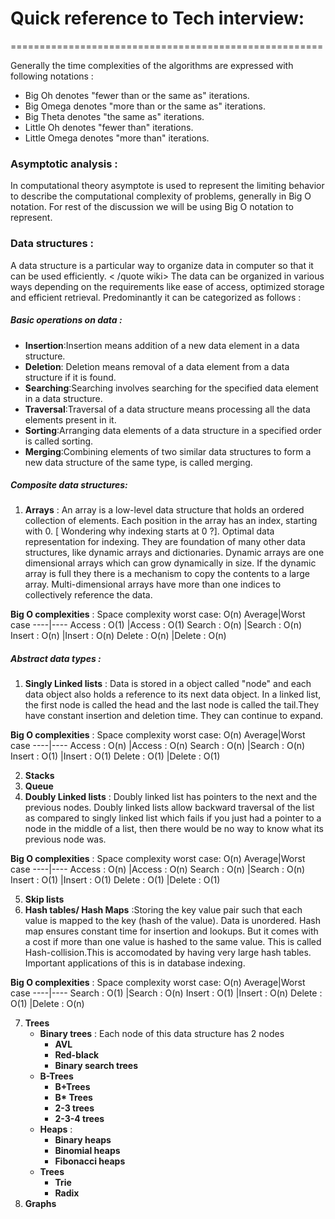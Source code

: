 # Quick reference to Tech interview:
======================================================

Generally the time complexities of the algorithms are expressed with following notations :

- Big Oh denotes "fewer than or the same as" <expression> iterations.
- Big Omega denotes "more than or the same as" <expression> iterations.
- Big Theta denotes "the same as" <expression> iterations.
- Little Oh denotes "fewer than" <expression> iterations.
- Little Omega denotes "more than" <expression> iterations.

### Asymptotic analysis :

In computational theory asymptote is used to represent the limiting behavior to describe the computational complexity of problems, generally in Big O notation. For rest of the discussion we will be using Big O notation to represent.

### Data structures :

<quote wiki> A data structure is a particular way to organize data in computer so  that it can be used efficiently.  < /quote wiki>
The data can be organized in various ways depending on the requirements like ease of access, optimized storage and efficient retrieval. Predominantly it can be categorized as follows :

##### Basic operations on data :
- **Insertion**:Insertion means addition of a new data element in a data structure.
- **Deletion**: Deletion means removal of a data element from a data structure if it is found.
- **Searching**:Searching involves searching for the specified data element in a data structure.
- **Traversal**:Traversal of a data structure means processing all the data elements present in it.
- **Sorting**:Arranging data elements of a data structure in a specified order is called sorting.
- **Merging**:Combining elements of two similar data structures to form a new data structure of the same type, is called merging.

##### Composite data structures: 
1. **Arrays** : 
An array is a low-level data structure that holds an ordered collection of elements. Each position in the array has an index, starting with 0. [ Wondering why indexing starts at 0 ?]. Optimal data representation for indexing. They are foundation of many other data structures, like dynamic arrays and dictionaries.
Dynamic arrays are one dimensional arrays which can grow dynamically in size. If the dynamic array is full they there is a mechanism to copy the contents to a large array.
Multi-dimensional arrays have more than one indices to collectively reference the data.

**Big O complexities** :
Space complexity worst case:  O(n)
Average|Worst case 
----|----
Access : O(1) |Access : O(1)
Search : O(n) |Search : O(n)
Insert : O(n) |Insert : O(n)
Delete : O(n) |Delete : O(n)

##### Abstract data types :
1. **Singly Linked lists** : Data is stored in a object called "node" and each data object also holds a reference to its next data object. In a linked list, the first node is called the head and the last node is called the tail.They have constant insertion and deletion time. They can continue to expand.

**Big O complexities** :
Space complexity worst case:  O(n)
Average|Worst case 
----|----
Access : O(n) |Access : O(n)
Search : O(n) |Search : O(n)
Insert : O(1) |Insert : O(1)
Delete : O(1) |Delete : O(1)

2. **Stacks**
3. **Queue**
4. **Doubly Linked lists** : Doubly linked list has pointers to the next and the previous nodes. Doubly linked lists allow backward traversal of the list as compared to singly linked list which fails if you just had a pointer to a node in the middle of a list, then there would be no way to know what its previous node was. 


**Big O complexities** :
Space complexity worst case:  O(n)
Average|Worst case 
----|----
Access : O(n) |Access : O(n)
Search : O(n) |Search : O(n)
Insert : O(1) |Insert : O(1)
Delete : O(1) |Delete : O(1)

5. **Skip lists**
6. **Hash tables/ Hash Maps** :Storing the key value pair such that each value is mapped to the key (hash of the value). Data is unordered. Hash map ensures constant time for insertion and lookups. But it comes with a cost if more than one value is hashed to  the same value. This is called Hash-collision.This is accomodated by having very large hash tables. Important applications of this is in database indexing.

**Big O complexities** :
Space complexity worst case:  O(n)
Average|Worst case 
----|----
Search : O(1) |Search : O(n)
Insert : O(1) |Insert : O(n)
Delete : O(1) |Delete : O(n)

7. **Trees**
    * **Binary trees** : Each node of this data structure has 2 nodes
        * **AVL**
        * **Red-black**
        * **Binary search trees**
    * **B-Trees**
        * **B+Trees**
        * **B\* Trees**
        * **2-3 trees**
        * **2-3-4 trees**
    * **Heaps** : 
        * **Binary heaps**
        * **Binomial heaps**
        * **Fibonacci heaps**
    * **Trees**
        * **Trie**
        * **Radix**
8. **Graphs**
